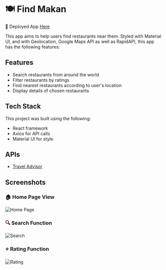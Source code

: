 # 🍽️ Find Makan
🔗 Deployed App [Here](https://find-makan.netlify.app/)

This app aims to help users find restaurants near them. 
Styled with Material UI, and with Geolocation, Google Maps API as well as RapidAPI, this app has the following features:


## Features

- Search restaurants from around the world
- Filter restaurants by ratings
- Find nearest restaurants according to user's location
- Display details of chosen restaurants

## Tech Stack

This project was built using the following:

- React framework
- Axios for API calls
- Material UI for style

## APIs

- [Travel Advisor](https://rapidapi.com/apidojo/api/travel-advisor)

## Screenshots

### 🏠 Home Page View

![Home Page](https://i.ibb.co/HFWdGLQ/Screenshot-2022-10-20-at-10-10-19-PM.png)

### 🔍 Search Function

![Search](https://i.ibb.co/tHbh7KH/Screenshot-2022-10-20-at-10-11-04-PM.png)

### ⭐ Rating Function

![Rating](https://i.ibb.co/YdC6Fj7/Screenshot-2022-10-20-at-10-10-47-PM.png)
